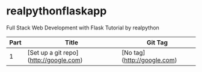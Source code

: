 # realpythonflaskapp
Full Stack Web Development with Flask Tutorial by realpython

|Part|   Title   |  Git Tag |
|----|-----------|----------|
| 1  | [Set up a git repo] (http://google.com)| [No tag] (http://google.com)|
